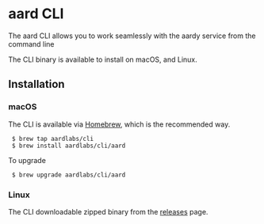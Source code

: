# aard CLI 

The aard CLI allows you to work seamlessly with the aardy service from the command line

The CLI binary is available to install on macOS, and Linux.

## Installation

### macOS
The CLI is available via [Homebrew](https://brew.sh/), which is the recommended way. 

```
 $ brew tap aardlabs/cli
 $ brew install aardlabs/cli/aard
```

To upgrade

```shell
 $ brew upgrade aardlabs/cli/aard
```

### Linux
The CLI downloadable zipped binary from the [releases](https://github.com/aardlabs/terminal-poc/releases/latest) page. 
